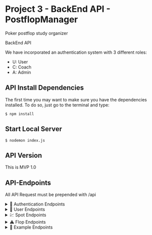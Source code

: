 # Project 3 - BackEnd API - PostflopManager
Poker postflop study organizer

BackEnd API 

We have incorporated an authentication system with 3 different roles:
- U: User
- C: Coach
- A: Admin
  
## API Install Dependencies
The first time you may want to make sure you have the dependencies installed. To do so, just go to the terminal and type:

```
$ npm install
```

## Start Local Server

```
$ nodemon index.js
```

## API Version
This is MVP 1.0



## API-Endpoints
All API Request must be prepended with /api

<details><summary>🔑 Authentication Endpoints</summary>
<p>

 METHOD | ENDPOINT         | TOKEN | ROL | DESCRIPTION              | POST PARAMS                                     | RETURNS
-------|------------------|-------|-----|--------------------------|-------------------------------------------------|--------------------
POST   | /user/signup     | -     | -   | User Signup              | name, email, password                           | email, rol and token
POST   | /user/login      | -     | -   | User Login               | email, password                                 | email, rol and token

</p></details>

<details><summary>🙍 User Endpoints</summary>
<p>
  
 METHOD | ENDPOINT         | TOKEN | ROL | DESCRIPTION              | POST PARAMS                                     | RETURNS
-------|------------------|-------|-----|--------------------------|-------------------------------------------------|--------------------
GET    | /user/profile    | YES   | U   | View own user profile    | -                                               | user own profile
GET    | /user/:ID        | YES   | A   | View user profile by ID  |                                                 | user profile
GET    | /user/           | YES   | A   | View all users           |                                                 | list of all users
PUT    | /user/profile    | YES   | U   | Update own user profile  | name, password, email                           | Updated user data
PUT    | /user/:ID        | YES   | A   | Update user profile by ID| name, password, email, rol, active, endSuscription  | Updated user data
DELETE | /user/:ID        | YES   | A   | Delete user by ID        |                                                 | User deletion confirmation

  </p></details>
  
<details><summary>💹 Spot Endpoints</summary>
<p>  
  
METHOD | ENDPOINT         | TOKEN | ROL | DESCRIPTION              | POST PARAMS                                     | RETURNS
-------|------------------|-------|-----|--------------------------|-------------------------------------------------|--------------------
GET    | /spot            | YES   | A   | View all Spots           | -                                               | List of all spots 
GET    | /spot/allUserSpots | YES | U   | View all User Spots      | userId                                          | List of all user spots 
GET    | /spot/:ID        | YES   | U   | View one spot by ID      | userId                                          | one spot
POST   | /spot            | YES   | U   | Create new spot          | title, type                                     | created spot 
PUT    | /spot/sharedUsers | YES  | C   | Shared one spot          | email                                           | Updated spot
PUT    | /spot/:ID        | YES   | U   | Update one spot by ID    | title, type, theory, exploit                    | Updated spot
DELETE | /spot/:ID        | YES   | U   | Delete one spot by ID    | userId                                          | Spot deletion confirmation
  
</p></details>  
  
<details><summary>⚠️ Flop Endpoints</summary>
<p>  
  
METHOD | ENDPOINT         | TOKEN | ROL | DESCRIPTION              | POST PARAMS                                     | RETURNS
-------|------------------|-------|-----|--------------------------|-------------------------------------------------|--------------------
GET    | /flop/allUserFlops | YES | U   | View all User Flops      | userId                                          | List of all user flops 
GET    | /flop/:ID        | YES   | U   | View one Flop by ID      | userId                                          | one flop
POST   | /flop            | YES   | U   | Create new Flop          | title, theory, exploit, audio, image            | created flop
PUT    | /flop/:ID        | YES   | U   | Update one Flop by ID    | title, theory, exploit, audio, image            | Updated flop
DELETE | /flop/:ID        | YES   | U   | Delete one Flop by ID    | userId                                          | Flop deletion confirmation 
  
</p></details>

<details><summary>📔 Example Endpoints</summary>
<p>  
  
METHOD | ENDPOINT         | TOKEN | ROL | DESCRIPTION              | POST PARAMS                                     | RETURNS
-------|------------------|-------|-----|--------------------------|-------------------------------------------------|--------------------
GET    | /example/allUserExample | YES | U   | View all User example | userId                                        | List of all user example 
GET    | /example/:ID     | YES   | U   | View one example by ID   | userId                                          | one example
POST   | /example         | YES   | U   | Create new example       | text, imageBoard, imageHud, audio               | created example 
PUT    | /example/:ID     | YES   | U   | Update one example by ID | text, imageBoard, imageHud, audio               | Updated example
DELETE | /example/:ID     | YES   | U   | Delete one example by ID | userId                                          | Example deletion confirmation
  
</p></details>
